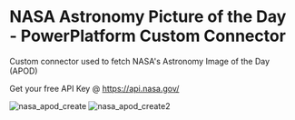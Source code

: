 # NASA Astronomy Picture of the Day - PowerPlatform Custom Connector

Custom connector used to fetch NASA's Astronomy Image of the Day (APOD)

Get your free API Key @ https://api.nasa.gov/ 

![nasa_apod_create](https://user-images.githubusercontent.com/38399134/133869598-27068647-c63a-4c81-aef7-b20ecb39094a.png)
![nasa_apod_create2](https://user-images.githubusercontent.com/38399134/133869571-f695e652-ae20-4e77-90d5-f86fb3a297f9.png)

